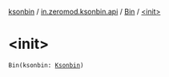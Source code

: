 [ksonbin](../../index.md) / [in.zeromod.ksonbin.api](../index.md) / [Bin](index.md) / [&lt;init&gt;](./-init-.md)

# &lt;init&gt;

`Bin(ksonbin: `[`Ksonbin`](../../in.zeromod.ksonbin/-ksonbin/index.md)`)`